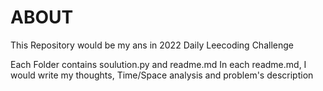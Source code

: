 # ABOUT

This Repository would be my ans in 2022 Daily Leecoding Challenge

Each Folder contains soulution.py and readme.md
In each readme.md, I would write my thoughts, Time/Space analysis and problem's description
